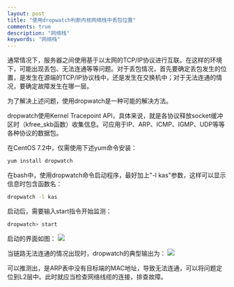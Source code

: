 ```yaml
---
layout: post
title: "使用dropwatch判断内核网络栈中丢包位置"
comments: true
description: "网络栈"
keywords: "网络栈"
---
```


通常情况下，服务器之间使用基于以太网的TCP/IP协议进行互联。在这样的环境下，可能出现丢包、无法连通等等问题。对于丢包情况，首先要确定丢包发生的位置，是发生在源端的TCP/IP协议栈中，还是发生在交换机中；对于无法连通的情况，要确定故障发生在哪一层。

为了解决上述问题，使用dropwatch是一种可能的解决方法。

dropwatch使用Kernel Tracepoint API，具体来说，就是各协议释放socket缓冲区时（kfree_skb函数）收集信息。可应用于IP、ARP、ICMP、IGMP、UDP等等各种协议的数据包。

在CentOS 7.2中，仅需使用下述yum命令安装：

```bash
yum install dropwatch
```

在bash中，使用dropwatch命令启动程序，最好加上"-l kas"参数，这样可以显示信息时包含函数名：

```bash
dropwatch -l kas
```

启动后，需要输入start指令开始监测：

```bash
dropwatch> start
```

启动的界面如图：
![](http://ww3.sinaimg.cn/mw1024/6a964b69jw1f8yubhu4mdj20a702yjrd.jpg)

当链路无法连通的情况出现时，dropwatch的典型输出为：
![](http://ww1.sinaimg.cn/large/6a964b69jw1f8yubwubfcj20ec05nq5l.jpg)

可以推测出，是ARP表中没有目标端的MAC地址，导致无法连通，可以将问题定位到L2层中。此时就应当检查网络线缆的连接，排查故障。